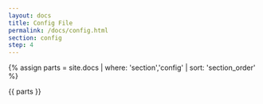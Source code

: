 ```yaml
---
layout: docs
title: Config File
permalink: /docs/config.html
section: config
step: 4
---
```


{% assign parts = site.docs | where: 'section','config' | sort: 'section_order' %}

{{ parts }}